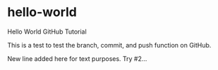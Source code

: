 # hello-world
Hello World GitHub Tutorial

This is a test to test the branch, commit, and push function on GitHub.

New line added here for text purposes.
Try #2...
